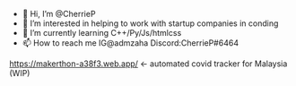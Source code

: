 - 👋 Hi, I’m @CherrieP
- 👀 I’m interested in helping to work with startup companies in conding
- 🌱 I’m currently learning C++/Py/Js/htmlcss
- 📫 How to reach me IG@admzaha Discord:CherrieP#6464

https://makerthon-a38f3.web.app/ <- automated covid tracker for Malaysia (WIP)

<!---
CherrieP/CherrieP is a ✨ special ✨ repository because its `README.md` (this file) appears on your GitHub profile.
You can click the Preview link to take a look at your changes.
--->
